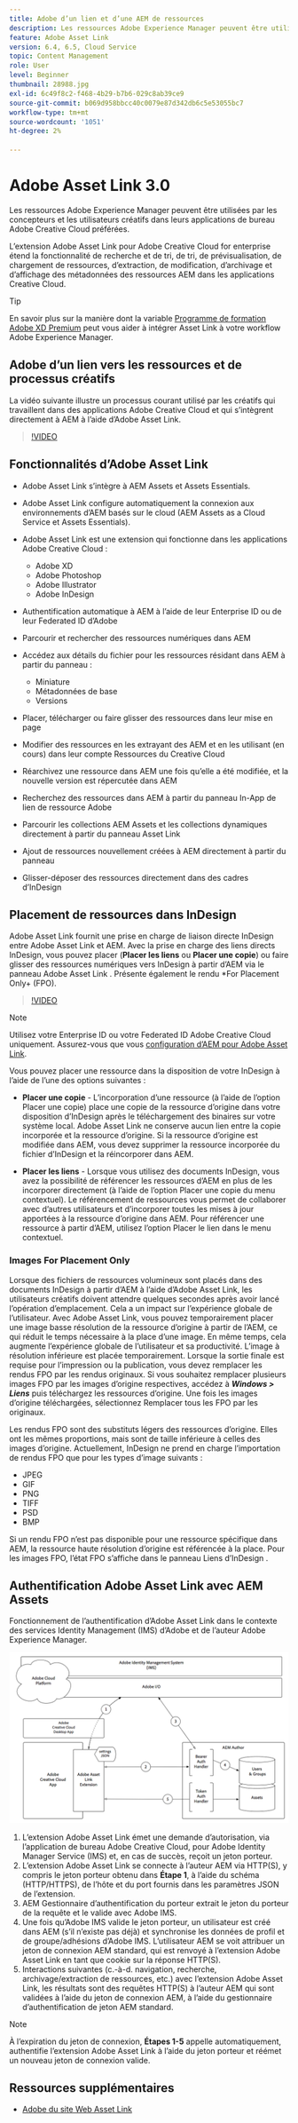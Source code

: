 ```yaml
---
title: Adobe d’un lien et d’une AEM de ressources
description: Les ressources Adobe Experience Manager peuvent être utilisées par les concepteurs et les utilisateurs créatifs dans leurs applications de bureau Adobe Creative Cloud préférées. L’extension Adobe Asset Link pour Adobe Creative Cloud for enterprise étend la fonctionnalité de recherche et de recherche, de tri, de prévisualisation, de chargement de ressources, d’extraction, de modification, d’archivage et d’affichage des métadonnées des ressources d’AEM dans des outils de Creative Cloud tels qu’Adobe XD, Photoshop, InDesign et Illustrator.
feature: Adobe Asset Link
version: 6.4, 6.5, Cloud Service
topic: Content Management
role: User
level: Beginner
thumbnail: 28988.jpg
exl-id: 6c49f8c2-f468-4b29-b7b6-029c8ab39ce9
source-git-commit: b069d958bbcc40c0079e87d342db6c5e53055bc7
workflow-type: tm+mt
source-wordcount: '1051'
ht-degree: 2%

---
```


# Adobe Asset Link 3.0

Les ressources Adobe Experience Manager peuvent être utilisées par les concepteurs et les utilisateurs créatifs dans leurs applications de bureau Adobe Creative Cloud préférées.

L’extension Adobe Asset Link pour Adobe Creative Cloud for enterprise étend la fonctionnalité de recherche et de tri, de tri, de prévisualisation, de chargement de ressources, d’extraction, de modification, d’archivage et d’affichage des métadonnées des ressources AEM dans les applications Creative Cloud.

>[!TIP]
>
> En savoir plus sur la manière dont la variable [Programme de formation Adobe XD Premium](https://spark.adobe.com/page/wU7OXv8qKGugO/) peut vous aider à intégrer Asset Link à votre workflow Adobe Experience Manager.

## Adobe d’un lien vers les ressources et de processus créatifs

La vidéo suivante illustre un processus courant utilisé par les créatifs qui travaillent dans des applications Adobe Creative Cloud et qui s’intègrent directement à AEM à l’aide d’Adobe Asset Link.

>[!VIDEO](https://video.tv.adobe.com/v/335927/?quality=12&learn=on)

## Fonctionnalités d’Adobe Asset Link

+ Adobe Asset Link s’intègre à AEM Assets et Assets Essentials.
+ Adobe Asset Link configure automatiquement la connexion aux environnements d’AEM basés sur le cloud (AEM Assets as a Cloud Service et Assets Essentials).
+ Adobe Asset Link est une extension qui fonctionne dans les applications Adobe Creative Cloud :

   + Adobe XD
   + Adobe Photoshop
   + Adobe Illustrator
   + Adobe InDesign

+ Authentification automatique à AEM à l’aide de leur Enterprise ID ou de leur Federated ID d’Adobe
+ Parcourir et rechercher des ressources numériques dans AEM
+ Accédez aux détails du fichier pour les ressources résidant dans AEM à partir du panneau :
   + Miniature
   + Métadonnées de base
   + Versions
+ Placer, télécharger ou faire glisser des ressources dans leur mise en page
+ Modifier des ressources en les extrayant des AEM et en les utilisant (en cours) dans leur compte Ressources du Creative Cloud
+ Réarchivez une ressource dans AEM une fois qu’elle a été modifiée, et la nouvelle version est répercutée dans AEM
+ Recherchez des ressources dans AEM à partir du panneau In-App de lien de ressource Adobe
+ Parcourir les collections AEM Assets et les collections dynamiques directement à partir du panneau Asset Link
+ Ajout de ressources nouvellement créées à AEM directement à partir du panneau
+ Glisser-déposer des ressources directement dans des cadres d’InDesign

## Placement de ressources dans InDesign

Adobe Asset Link fournit une prise en charge de liaison directe InDesign entre Adobe Asset Link et AEM. Avec la prise en charge des liens directs InDesign, vous pouvez placer (__Placer les liens__ ou __Placer une copie__) ou faire glisser des ressources numériques vers InDesign à partir d’AEM via le panneau Adobe Asset Link . Présente également le rendu *For Placement Only+ (FPO).

>[!VIDEO](https://video.tv.adobe.com/v/28988/?quality=12&learn=on)

>[!NOTE]
>
>Utilisez votre Enterprise ID ou votre Federated ID Adobe Creative Cloud uniquement. Assurez-vous que vous [configuration d’AEM pour Adobe Asset Link](https://helpx.adobe.com/fr/enterprise/admin-guide.html/enterprise/using/adobe-asset-link.ug.html).

Vous pouvez placer une ressource dans la disposition de votre InDesign à l’aide de l’une des options suivantes :

+ **Placer une copie** - L’incorporation d’une ressource (à l’aide de l’option Placer une copie) place une copie de la ressource d’origine dans votre disposition d’InDesign après le téléchargement des binaires sur votre système local. Adobe Asset Link ne conserve aucun lien entre la copie incorporée et la ressource d’origine. Si la ressource d’origine est modifiée dans AEM, vous devez supprimer la ressource incorporée du fichier d’InDesign et la réincorporer dans AEM.

+ **Placer les liens** - Lorsque vous utilisez des documents InDesign, vous avez la possibilité de référencer les ressources d’AEM en plus de les incorporer directement (à l’aide de l’option Placer une copie du menu contextuel). Le référencement de ressources vous permet de collaborer avec d’autres utilisateurs et d’incorporer toutes les mises à jour apportées à la ressource d’origine dans AEM. Pour référencer une ressource à partir d’AEM, utilisez l’option Placer le lien dans le menu contextuel.

### Images For Placement Only

Lorsque des fichiers de ressources volumineux sont placés dans des documents InDesign à partir d’AEM à l’aide d’Adobe Asset Link, les utilisateurs créatifs doivent attendre quelques secondes après avoir lancé l’opération d’emplacement. Cela a un impact sur l’expérience globale de l’utilisateur. Avec Adobe Asset Link, vous pouvez temporairement placer une image basse résolution de la ressource d’origine à partir de l’AEM, ce qui réduit le temps nécessaire à la place d’une image. En même temps, cela augmente l’expérience globale de l’utilisateur et sa productivité. L’image à résolution inférieure est placée temporairement. Lorsque la sortie finale est requise pour l’impression ou la publication, vous devez remplacer les rendus FPO par les rendus originaux. Si vous souhaitez remplacer plusieurs images FPO par les images d’origine respectives, accédez à **_Windows > Liens_** puis téléchargez les ressources d’origine. Une fois les images d’origine téléchargées, sélectionnez Remplacer tous les FPO par les originaux.

Les rendus FPO sont des substituts légers des ressources d’origine. Elles ont les mêmes proportions, mais sont de taille inférieure à celles des images d’origine. Actuellement, InDesign ne prend en charge l’importation de rendus FPO que pour les types d’image suivants :

+ JPEG
+ GIF
+ PNG
+ TIFF
+ PSD
+ BMP

Si un rendu FPO n’est pas disponible pour une ressource spécifique dans AEM, la ressource haute résolution d’origine est référencée à la place. Pour les images FPO, l’état FPO s’affiche dans le panneau Liens d’InDesign .

## Authentification Adobe Asset Link avec AEM Assets

Fonctionnement de l’authentification d’Adobe Asset Link dans le contexte des services Identity Management (IMS) d’Adobe et de l’auteur Adobe Experience Manager.

![Architecture d’Adobe Asset Link](assets/adobe-asset-link-article-understand.png)

1. L’extension Adobe Asset Link émet une demande d’autorisation, via l’application de bureau Adobe Creative Cloud, pour Adobe Identity Manager Service (IMS) et, en cas de succès, reçoit un jeton porteur.
1. L’extension Adobe Asset Link se connecte à l’auteur AEM via HTTP(S), y compris le jeton porteur obtenu dans **Étape 1**, à l’aide du schéma (HTTP/HTTPS), de l’hôte et du port fournis dans les paramètres JSON de l’extension.
1. AEM Gestionnaire d’authentification du porteur extrait le jeton du porteur de la requête et le valide avec Adobe IMS.
1. Une fois qu’Adobe IMS valide le jeton porteur, un utilisateur est créé dans AEM (s’il n’existe pas déjà) et synchronise les données de profil et de groupe/adhésions d’Adobe IMS. L’utilisateur AEM se voit attribuer un jeton de connexion AEM standard, qui est renvoyé à l’extension Adobe Asset Link en tant que cookie sur la réponse HTTP(S).
1. Interactions suivantes (c.-à-d. navigation, recherche, archivage/extraction de ressources, etc.) avec l’extension Adobe Asset Link, les résultats sont des requêtes HTTP(S) à l’auteur AEM qui sont validées à l’aide du jeton de connexion AEM, à l’aide du gestionnaire d’authentification de jeton AEM standard.

>[!NOTE]
>
>À l’expiration du jeton de connexion, **Étapes 1-5** appelle automatiquement, authentifie l’extension Adobe Asset Link à l’aide du jeton porteur et réémet un nouveau jeton de connexion valide.

## Ressources supplémentaires

+ [Adobe du site Web Asset Link](https://www.adobe.com/fr/creativecloud/business/enterprise/adobe-asset-link.html)
